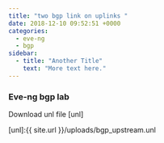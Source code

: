 ```yaml
---
title: "two bgp link on uplinks "
date: 2018-12-10 09:52:51 +0000
categories:
  - eve-ng
  - bgp
sidebar:
  - title: "Another Title"
    text: "More text here."
---
```


<h3>  Eve-ng bgp lab </h3>

Download unl file [unl]

[unl]:{{ site.url }}/uploads/bgp_upstream.unl


